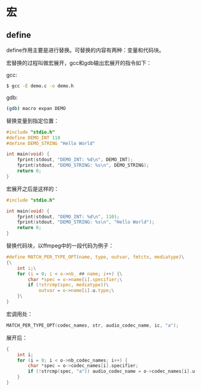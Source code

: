 # 宏

## define

define作用主要是进行替换。可替换的内容有两种：变量和代码块。

宏替换的过程叫做宏展开，gcc和gdb输出宏展开的指令如下：

gcc:

```bash
$ gcc -E demo.c -o demo.h
```

gdb:

```bash
(gdb) macro expan DEMO
```

替换变量到指定位置：

```c
#include "stdio.h"
#define DEMO_INT 110
#define DEMO_STRING "Hello World"

int main(void) {
    fprint(stdout, "DEMO_INT: %d\n", DEMO_INT);
    fprint(stdout, "DEMO_STRING: %s\n", DEMO_STRING);
    return 0;
}
```

宏展开之后是这样的：

```c
#include "stdio.h"

int main(void) {
    fprint(stdout, "DEMO_INT: %d\n", 110);
    fprint(stdout, "DEMO_STRING: %s\n", "Hello World");
    return 0;
}
```

替换代码块，以ffmpeg中的一段代码为例子：

```c
#define MATCH_PER_TYPE_OPT(name, type, outvar, fmtctx, mediatype)\
{\
    int i;\
    for (i = 0; i < o->nb_ ## name; i++) {\
        char *spec = o->name[i].specifier;\
        if (!strcmp(spec, mediatype))\
            outvar = o->name[i].u.type;\
    }\
}
```

宏调用处：

```c
MATCH_PER_TYPE_OPT(codec_names, str, audio_codec_name, ic, "a");
```

展开后：

```c
{
    int i;
    for (i = 0; i < o->nb_codec_names; i++) {
        char *spec = o->codec_names[i].specifier;
        if (!strcmp(spec, "a")) audio_codec_name = o->codec_names[i].u.str;
    }
}
```

